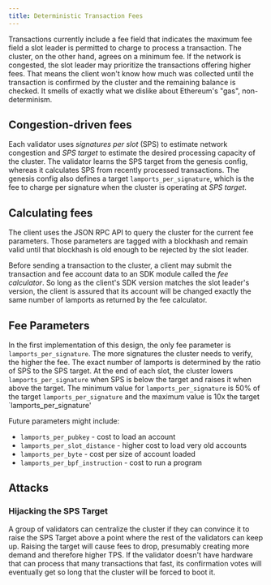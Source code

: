 ```yaml
---
title: Deterministic Transaction Fees
---
```


Transactions currently include a fee field that indicates the maximum fee field a slot leader is permitted to charge to process a transaction. The cluster, on the other hand, agrees on a minimum fee. If the network is congested, the slot leader may prioritize the transactions offering higher fees. That means the client won't know how much was collected until the transaction is confirmed by the cluster and the remaining balance is checked. It smells of exactly what we dislike about Ethereum's "gas", non-determinism.

## Congestion-driven fees

Each validator uses _signatures per slot_ \(SPS\) to estimate network congestion and _SPS target_ to estimate the desired processing capacity of the cluster. The validator learns the SPS target from the genesis config, whereas it calculates SPS from recently processed transactions. The genesis config also defines a target `lamports_per_signature`, which is the fee to charge per signature when the cluster is operating at _SPS target_.

## Calculating fees

The client uses the JSON RPC API to query the cluster for the current fee parameters. Those parameters are tagged with a blockhash and remain valid until that blockhash is old enough to be rejected by the slot leader.

Before sending a transaction to the cluster, a client may submit the transaction and fee account data to an SDK module called the _fee calculator_. So long as the client's SDK version matches the slot leader's version, the client is assured that its account will be changed exactly the same number of lamports as returned by the fee calculator.

## Fee Parameters

In the first implementation of this design, the only fee parameter is `lamports_per_signature`. The more signatures the cluster needs to verify, the higher the fee. The exact number of lamports is determined by the ratio of SPS to the SPS target. At the end of each slot, the cluster lowers `lamports_per_signature` when SPS is below the target and raises it when above the target. The minimum value for `lamports_per_signature` is 50% of the target `lamports_per_signature` and the maximum value is 10x the target \`lamports_per_signature'

Future parameters might include:

- `lamports_per_pubkey` - cost to load an account
- `lamports_per_slot_distance` - higher cost to load very old accounts
- `lamports_per_byte` - cost per size of account loaded
- `lamports_per_bpf_instruction` - cost to run a program

## Attacks

### Hijacking the SPS Target

A group of validators can centralize the cluster if they can convince it to raise the SPS Target above a point where the rest of the validators can keep up. Raising the target will cause fees to drop, presumably creating more demand and therefore higher TPS. If the validator doesn't have hardware that can process that many transactions that fast, its confirmation votes will eventually get so long that the cluster will be forced to boot it.
